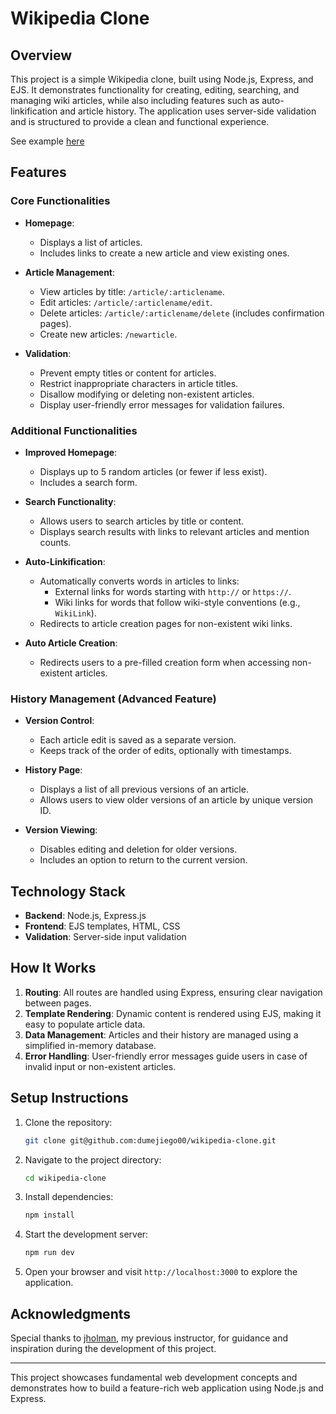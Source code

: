 # Wikipedia Clone

## Overview

This project is a simple Wikipedia clone, built using Node.js, Express, and EJS. It demonstrates functionality for creating, editing, searching, and managing wiki articles, while also including features such as auto-linkification and article history. The application uses server-side validation and is structured to provide a clean and functional experience.

See example [here](https://wikipedia-clone.onrender.com)

## Features

### Core Functionalities

- **Homepage**:

  - Displays a list of articles.
  - Includes links to create a new article and view existing ones.

- **Article Management**:

  - View articles by title: `/article/:articlename`.
  - Edit articles: `/article/:articlename/edit`.
  - Delete articles: `/article/:articlename/delete` (includes confirmation pages).
  - Create new articles: `/newarticle`.

- **Validation**:
  - Prevent empty titles or content for articles.
  - Restrict inappropriate characters in article titles.
  - Disallow modifying or deleting non-existent articles.
  - Display user-friendly error messages for validation failures.

### Additional Functionalities

- **Improved Homepage**:

  - Displays up to 5 random articles (or fewer if less exist).
  - Includes a search form.

- **Search Functionality**:

  - Allows users to search articles by title or content.
  - Displays search results with links to relevant articles and mention counts.

- **Auto-Linkification**:

  - Automatically converts words in articles to links:
    - External links for words starting with `http://` or `https://`.
    - Wiki links for words that follow wiki-style conventions (e.g., `WikiLink`).
  - Redirects to article creation pages for non-existent wiki links.

- **Auto Article Creation**:
  - Redirects users to a pre-filled creation form when accessing non-existent articles.

### History Management (Advanced Feature)

- **Version Control**:

  - Each article edit is saved as a separate version.
  - Keeps track of the order of edits, optionally with timestamps.

- **History Page**:

  - Displays a list of all previous versions of an article.
  - Allows users to view older versions of an article by unique version ID.

- **Version Viewing**:
  - Disables editing and deletion for older versions.
  - Includes an option to return to the current version.

## Technology Stack

- **Backend**: Node.js, Express.js
- **Frontend**: EJS templates, HTML, CSS
- **Validation**: Server-side input validation

## How It Works

1. **Routing**: All routes are handled using Express, ensuring clear navigation between pages.
2. **Template Rendering**: Dynamic content is rendered using EJS, making it easy to populate article data.
3. **Data Management**: Articles and their history are managed using a simplified in-memory database.
4. **Error Handling**: User-friendly error messages guide users in case of invalid input or non-existent articles.

## Setup Instructions

1. Clone the repository:

   ```bash
   git clone git@github.com:dumejiego00/wikipedia-clone.git
   ```

2. Navigate to the project directory:

   ```bash
   cd wikipedia-clone
   ```

3. Install dependencies:

   ```bash
   npm install
   ```

4. Start the development server:

   ```bash
   npm run dev
   ```

5. Open your browser and visit `http://localhost:3000` to explore the application.

## Acknowledgments

Special thanks to [jholman](https://github.com/jholman), my previous instructor, for guidance and inspiration during the development of this project.

---

This project showcases fundamental web development concepts and demonstrates how to build a feature-rich web application using Node.js and Express.
